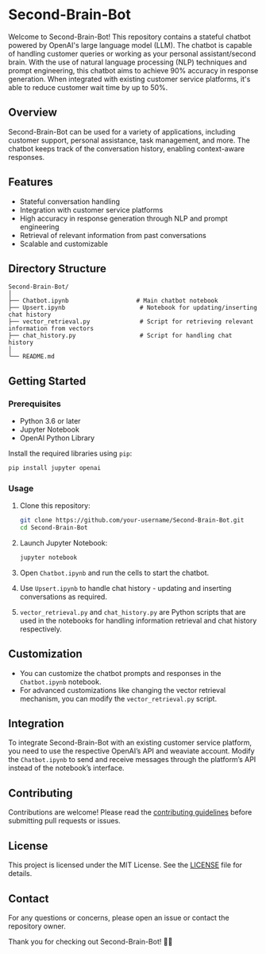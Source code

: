 # Second-Brain-Bot

Welcome to Second-Brain-Bot! This repository contains a stateful chatbot powered by OpenAI's large language model (LLM). The chatbot is capable of handling customer queries or working as your personal assistant/second brain. With the use of natural language processing (NLP) techniques and prompt engineering, this chatbot aims to achieve 90% accuracy in response generation. When integrated with existing customer service platforms, it's able to reduce customer wait time by up to 50%.

## Overview

Second-Brain-Bot can be used for a variety of applications, including customer support, personal assistance, task management, and more. The chatbot keeps track of the conversation history, enabling context-aware responses.

## Features

- Stateful conversation handling
- Integration with customer service platforms
- High accuracy in response generation through NLP and prompt engineering
- Retrieval of relevant information from past conversations
- Scalable and customizable

## Directory Structure

```
Second-Brain-Bot/
│
├── Chatbot.ipynb                   # Main chatbot notebook
├── Upsert.ipynb                     # Notebook for updating/inserting chat history
├── vector_retrieval.py              # Script for retrieving relevant information from vectors
├── chat_history.py                  # Script for handling chat history
│
└── README.md
```

## Getting Started

### Prerequisites

- Python 3.6 or later
- Jupyter Notebook
- OpenAI Python Library

Install the required libraries using `pip`:

```sh
pip install jupyter openai
```

### Usage

1. Clone this repository:

    ```sh
    git clone https://github.com/your-username/Second-Brain-Bot.git
    cd Second-Brain-Bot
    ```

2. Launch Jupyter Notebook:

    ```sh
    jupyter notebook
    ```

3. Open `Chatbot.ipynb` and run the cells to start the chatbot.

4. Use `Upsert.ipynb` to handle chat history - updating and inserting conversations as required.

5. `vector_retrieval.py` and `chat_history.py` are Python scripts that are used in the notebooks for handling information retrieval and chat history respectively.

## Customization

- You can customize the chatbot prompts and responses in the `Chatbot.ipynb` notebook.
- For advanced customizations like changing the vector retrieval mechanism, you can modify the `vector_retrieval.py` script.

## Integration

To integrate Second-Brain-Bot with an existing customer service platform, you need to use the respective OpenAI’s API and weaviate account. Modify the `Chatbot.ipynb` to send and receive messages through the platform’s API instead of the notebook’s interface.

## Contributing

Contributions are welcome! Please read the [contributing guidelines](CONTRIBUTING.md) before submitting pull requests or issues.

## License

This project is licensed under the MIT License. See the [LICENSE](LICENSE) file for details.

## Contact

For any questions or concerns, please open an issue or contact the repository owner.

Thank you for checking out Second-Brain-Bot! 🤖🧠
